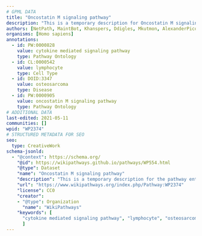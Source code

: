 ```yaml
---
# GPML DATA
title: "Oncostatin M signaling pathway"
description: "This is a temporary description for Oncostatin M signaling pathway"
authors: [NetPath, MaintBot, Khanspers, Ddigles, Mkutmon, AlexanderPico, Mechebek maghnaui, Eweitz]
organisms: [Homo sapiens]
annotations:
  - id: PW:0000828
    value: cytokine mediated signaling pathway
    type: Pathway Ontology
  - id: CL:0000542
    value: lymphocyte
    type: Cell Type
  - id: DOID:3347
    value: osteosarcoma
    type: Disease
  - id: PW:0000905
    value: oncostatin M signaling pathway
    type: Pathway Ontology
# ADDITIONAL DATA
last-edited: 2021-05-11
communities: []
wpid: "WP2374"
# STRUCTURED METADATA FOR SEO
seo:
  type: CreativeWork
schema-jsonld:
  - "@context": https://schema.org/
    "@id": https://wikipathways.github.io/pathways/WP554.html
    "@type": Dataset
    "name": "Oncostatin M signaling pathway"
    "description": "This is a temporary description for the pathway entitled: Oncostatin M signaling pathway"
    "url": "https://www.wikipathways.org/index.php/Pathway:WP2374"
    "license": CC0
    "creator":
    - "@type": Organization
      "name": "WikiPathways"
    "keywords": [
      "cytokine mediated signaling pathway", "lymphocyte", "osteosarcoma", "oncostatin M signaling pathway",
      ]
---
```

